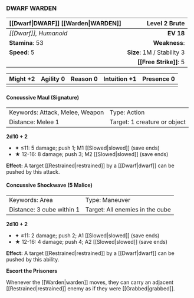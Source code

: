 ### DWARF WARDEN

| [[Dwarf\|DWARF]] [[Warden\|WARDEN]] |          **Level 2 Brute** |
| :---------------------------------- | -------------------------: |
| *[[Dwarf]], Humanoid*               |                  **EV 18** |
| **Stamina**: 53                     |              **Weakness**: |
| **Speed**: 5                        | **Size**: 1M / Stability 3 |
|                                     |     **[[Free Strike]]**: 5 |

| **Might** +2 | **Agility** 0 | **Reason** 0 | **Intuition** +1 | **Presence** 0 |
| ------------ | ------------- | ------------ | ---------------- | -------------- |
|              |               |              |                  |                |

#### Concussive Maul (Signature)

|                                 |                              |
| :------------------------------ | :--------------------------- |
| Keywords: Attack, Melee, Weapon | Type: Action                 |
| Distance: Melee 1               | Target: 1 creature or object |

**2d10 + 2**

- ✦ ≤11: 5 damage; push 1; M1 [[Slowed|slowed]] (save ends)
- ★ 12-16: 8 damage; push 3; M2 [[Slowed|slowed]] (save ends)

**Effect:** A target [[Restrained|restrained]] by a [[Dwarf|dwarf]] can be pushed by this attack.

#### Concussive Shockwave (5 Malice)

|                           |                                 |
| :------------------------ | :------------------------------ |
| Keywords: Area            | Type: Maneuver                  |
| Distance: 3 cube within 1 | Target: All enemies in the cube |

**2d10 + 2**

- ✦ ≤11: 2 damage; push 2; A1 [[Slowed|slowed]] (save ends)
- ★ 12-16: 4 damage; push 4; A2 [[Slowed|slowed]] (save ends)

**Effect:** A target [[Restrained|restrained]] by a [[Dwarf|dwarf]] can be pushed by this ability.

**Escort the Prisoners**

Whenever the [[Warden|warden]] moves, they can carry an adjacent [[Restrained|restrained]] enemy as if they were [[Grabbed|grabbed]].
